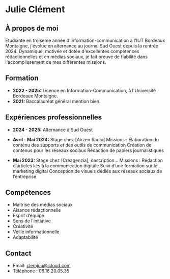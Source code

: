 # Julie Clément

## À propos de moi
Étudiante en troisème année d'information-communication à l'IUT Bordeaux Montaigne, j'évolue en alternance au journal Sud Ouest depuis la rentrée 2024. 
Dynamique, motivée et dotée d'excellentes compétences rédactionnelles et en médias sociaux, je fait preuve de fiabilité dans l'accomplissement de mes différentes missions.

## Formation
- **2022 - 2025:** Licence en Information-Communication, à l'Université Bordeaux Montaigne.
- **2021:** Baccalauréat général mention bien.

## Expériences professionnelles
- **2024 - 2025:** Alternance à Sud Ouest
  
- **Avril - Mai 2024:** Stage chez [Airzen Radio]
  Missions : Élaboration du contenu des supports et des outils de communication 
             Création de contenus pour les réseaux sociaux 
             Rédaction de papiers journalistiques
  
- **Mai 2023:** Stage chez [Créagenzia], description...
  Missions : Rédaction d’articles liés à la communication digitale
             Suivi d’une formation sur le marketing digital
             Conception de visuels dédiés aux réseaux sociaux de l’entreprise 
  
## Compétences
- Maitrise des médias sociaux
- Aisance rédactionnelle 
- Esprit d’équipe
- Sens de l’initiative  
- Créativité
- Veille informationnelle 
- Adaptabilité

## Contact
- Email: clemjuu@icloud.com
- Téléphone : 06.16.20.05.35
